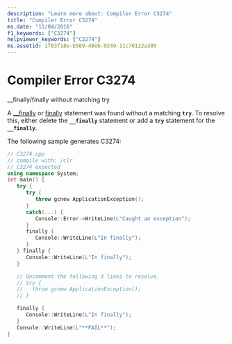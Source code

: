 ```yaml
---
description: "Learn more about: Compiler Error C3274"
title: "Compiler Error C3274"
ms.date: "11/04/2016"
f1_keywords: ["C3274"]
helpviewer_keywords: ["C3274"]
ms.assetid: 1f03f18e-b569-48eb-9249-11c70122a305
---
```

# Compiler Error C3274

__finally/finally without matching try

A [__finally](../../cpp/try-finally-statement.md) or [finally](../../dotnet/finally.md) statement was found without a matching **`try`**. To resolve this, either delete the **`__finally`** statement or add a **`try`** statement for the **`__finally`**.

The following sample generates C3274:

```cpp
// C3274.cpp
// compile with: /clr
// C3274 expected
using namespace System;
int main() {
   try {
      try {
         throw gcnew ApplicationException();
      }
      catch(...) {
         Console::Error->WriteLine(L"Caught an exception");
      }
      finally {
         Console::WriteLine(L"In finally");
      }
   } finally {
      Console::WriteLine(L"In finally");
   }

   // Uncomment the following 3 lines to resolve.
   // try {
   //   throw gcnew ApplicationException();
   // }

   finally {
      Console::WriteLine(L"In finally");
   }
   Console::WriteLine(L"**FAIL**");
}
```
